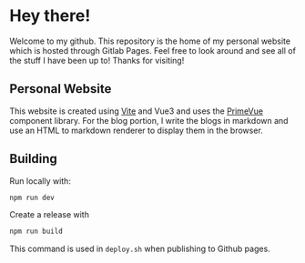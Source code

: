 # Hey there!

Welcome to my github. This repository is the home of my personal website which is hosted through Gitlab Pages.
Feel free to look around and see all of the stuff I have been up to!
Thanks for visiting!

## Personal Website

This website is created using [Vite](https://vite.dev/) and Vue3 and uses the [PrimeVue](https://primevue.org/checkbox/) component library.
For the blog portion, I write the blogs in markdown and use an HTML to markdown renderer to display them in the browser.

## Building

Run locally with:

```bash
npm run dev
```

Create a release with
```bash
npm run build
```

This command is used in `deploy.sh` when publishing to Github pages.